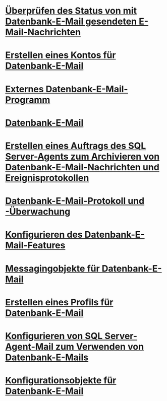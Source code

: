 # [Überprüfen des Status von mit Datenbank-E-Mail gesendeten E-Mail-Nachrichten](check-the-status-of-e-mail-messages-sent-with-database-mail.md)
# [Erstellen eines Kontos für Datenbank-E-Mail](create-a-database-mail-account.md)
# [Externes Datenbank-E-Mail-Programm](database-mail-external-program.md)
# [Datenbank-E-Mail](database-mail.md)
# [Erstellen eines Auftrags des SQL Server-Agents zum Archivieren von Datenbank-E-Mail-Nachrichten und Ereignisprotokollen](create-a-sql-server-agent-job-to-archive-database-mail-messages-and-event-logs.md)
# [Datenbank-E-Mail-Protokoll und -Überwachung](database-mail-log-and-audits.md)
# [Konfigurieren des Datenbank-E-Mail-Features](configure-database-mail.md)
# [Messagingobjekte für Datenbank-E-Mail](database-mail-messaging-objects.md)
# [Erstellen eines Profils für Datenbank-E-Mail](create-a-database-mail-profile.md)
# [Konfigurieren von SQL Server-Agent-Mail zum Verwenden von Datenbank-E-Mails](configure-sql-server-agent-mail-to-use-database-mail.md)
# [Konfigurationsobjekte für Datenbank-E-Mail](database-mail-configuration-objects.md)
